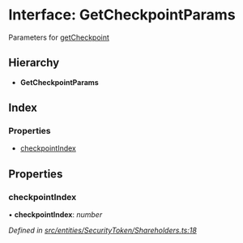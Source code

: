 # Interface: GetCheckpointParams

Parameters for [getCheckpoint](../classes/_polymathbase_.polymathbase.md#getcheckpoint)

## Hierarchy

- **GetCheckpointParams**

## Index

### Properties

- [checkpointIndex](_entities_securitytoken_shareholders_.getcheckpointparams.md#checkpointindex)

## Properties

### checkpointIndex

• **checkpointIndex**: _number_

_Defined in [src/entities/SecurityToken/Shareholders.ts:18](https://github.com/PolymathNetwork/polymath-sdk/blob/a1cd5e3/src/entities/SecurityToken/Shareholders.ts#L18)_
